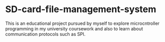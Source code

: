 # SD-card-file-management-system
This is an educational project pursued by myself to explore microcntroller programming in my university coursework and also to learn about communication protocols such as SPI.
